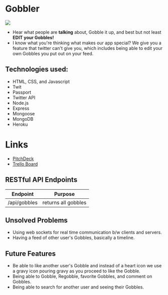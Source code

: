 # Gobbler

![](https://imgur.com/J1v3bnE)

* Hear what people are **talking** about, Gobble it up, and best but not least **EDIT your Gobbles!**
* I know what you're thinking what makes our app special? We give you a feature that twitter can't give you, which includes being able to edit your own Gobbles you put out on your feed.


## Technologies used:
* HTML, CSS, and Javascript
* Twit
* Passport
* Twitter API
* Node.js
* Express
* Mongoose
* MongoDB
* Heroku

# Links
* [PitchDeck](https://docs.google.com/presentation/d/1QLT0XjC2glTM7SR3hSHRJo-ku6IO8q_o8ifskjvxZc8/edit#slide=id.p)
* [Trello Board](https://trello.com/b/qEYRYeiv/wdi-gobbler)

## RESTful API Endpoints
| Endpoint      | Purpose             |
| ------------- |:-------------:      |
| /api/gobbles  | returns all gobbles |

## Unsolved Problems 
* Using web sockets for real time communication b/w clients and servers.
* Having a feed of other user's Gobbles, basically a timeline.

## Future Features
* Be able to like another user's Gobble and instead of a heart icon we use a gravy icon pouring gravy as you proceed to like the Gobble.
* Being able to Gobble, Regobble, favorite Gobbles, and comment on Gobbles. 
* Being able to search for another user and seeing their Gobbles. 
